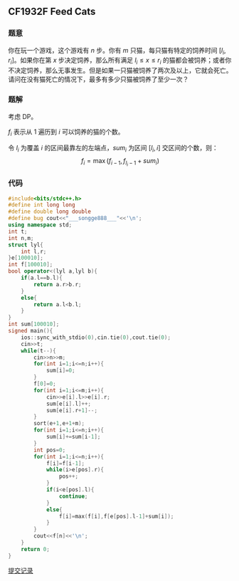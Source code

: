 ## CF1932F Feed Cats

### 题意

你在玩一个游戏，这个游戏有 $n$ 步。你有 $m$ 只猫，每只猫有特定的饲养时间 $[l_i,r_i]$。如果你在第 $x$ 步决定饲养，那么所有满足 $l_i\le x\le r_i$ 的猫都会被饲养；或者你不决定饲养，那么无事发生。但是如果一只猫被饲养了两次及以上，它就会死亡。请问在没有猫死亡的情况下，最多有多少只猫被饲养了至少一次？

### 题解

考虑 DP。

$f_i$ 表示从 $1$ 遍历到 $i$ 可以饲养的猫的个数。

令 $l_i$ 为覆盖 $i$ 的区间最靠左的左端点，$sum_i$ 为区间 $[l_i,i]$ 交区间的个数，则：
$$
f_i=\max(f_{i-1},f_{l_i-1}+sum_i)
$$

### 代码

```cpp
#include<bits/stdc++.h>
#define int long long
#define double long double
#define bug cout<<"___songge888___"<<'\n';
using namespace std;
int t;
int n,m;
struct lyl{
    int l,r;
}e[100010];
int f[100010];
bool operator<(lyl a,lyl b){
    if(a.l==b.l){
        return a.r>b.r;
    }
    else{
        return a.l<b.l;
    }
}
int sum[100010];
signed main(){
    ios::sync_with_stdio(0),cin.tie(0),cout.tie(0);
    cin>>t;
    while(t--){
        cin>>n>>m;
        for(int i=1;i<=n;i++){
            sum[i]=0;
        }
        f[0]=0;
        for(int i=1;i<=m;i++){
            cin>>e[i].l>>e[i].r;
            sum[e[i].l]++;
            sum[e[i].r+1]--; 
        }
        sort(e+1,e+1+m);
        for(int i=1;i<=n;i++){
            sum[i]+=sum[i-1];
        }
        int pos=0;
        for(int i=1;i<=n;i++){
            f[i]=f[i-1];
            while(i>e[pos].r){
                pos++;
            }
            if(i<e[pos].l){
                continue;
            }
            else{
                f[i]=max(f[i],f[e[pos].l-1]+sum[i]);
            }
        }
        cout<<f[n]<<'\n';
    }
    return 0;
}
```

[提交记录](https://codeforces.com/contest/1932/submission/326597207)